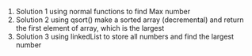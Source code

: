 1. Solution 1 using normal functions to find Max number
2. Solution 2 using qsort() make a sorted array (decremental) and return the first element of array, which is the largest
3. Solution 3 using linkedList to store all numbers and find the largest number
